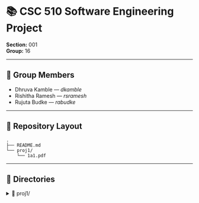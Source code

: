 # 📚 CSC 510 Software Engineering Project  
**Section:** 001  
**Group:** 16  

---

## 👥 Group Members  
- Dhruva Kamble — *dkamble*  
- Rishitha Ramesh — *rsramesh*  
- Rujuta Budke — *rabudke*  

---

## 📂 Repository Layout  
```
.
├── README.md
└── proj1/
    └── 1a1.pdf
```

---

## 📁 Directories  

<details>
<summary>📁 proj1/</summary>

Our submission is in:  
```
proj1/1a1.pdf
```

### 📑 What’s Inside  
- **Stakeholders** → Primary, secondary, and additional roles (LLM brainstorming).  
- **Biases** → At least 5 examples of stakeholder conflicts (e.g., speed vs security).  
- **Prompt Reflection** → Zero-shot vs careful prompting, with a comparison table.  
- **Use Cases** → 10 detailed cases (Preconditions, Main Flow, Subflows, Alternatives).  

</details>  

